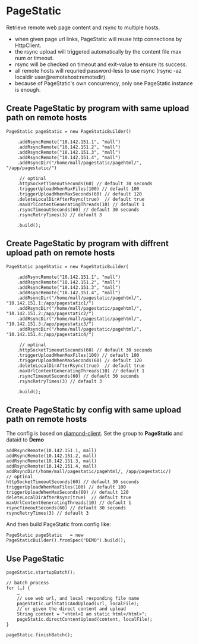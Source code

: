 PageStatic
==========

Retrieve remote web page content and rsync to multiple hosts.

+ when given page url links, PageStatic will reuse http connections by HttpClient.
+ the rsync upload will triggered automatically by the content file max num or timeout.
+ rsync will be checked on timeout and exit-value to ensure its success.
+ all remote hosts will requried password-less to use rsync (rsync -az localdir user@remotehost:remotedir).
+ because of PageStatic's own concurrency, only one PageStatic instance is enough.


## Create PageStatic by program with same upload path on remote hosts

```
PageStatic pageStatic = new PageStaticBuilder()
    	    .addRsyncRemote("10.142.151.1", "mall")	.addRsyncRemote("10.142.151.2", "mall")	.addRsyncRemote("10.142.151.3", "mall")	.addRsyncRemote("10.142.151.4", "mall")	.addRsyncDir("/home/mall/pagestatic/pagehtml/", "/app/pagestatic/")		 // optinal	.httpSocketTimeoutSeconds(60) // default 30 seconds	.triggerUploadWhenMaxFiles(100) // default 100	.triggerUploadWhenMaxSeconds(60) // default 120	.deleteLocalDirAfterRsync(true)  // default true	.maxUrlContentGeneratingThreads(10) // default 1	.rsyncTimeoutSeconds(60) // default 30 seconds	.rsyncRetryTimes(3) // default 3		.build();
```
## Create PageStatic by program with diffrent upload path on remote hosts

```
PageStatic pageStatic = new PageStaticBuilder(
		.addRsyncRemote("10.142.151.1", "mall")	.addRsyncRemote("10.142.151.2", "mall")	.addRsyncRemote("10.142.151.3", "mall")	.addRsyncRemote("10.142.151.4", "mall")	.addRsyncDir("/home/mall/pagestatic/pagehtml/", "10.142.151.1:/app/pagestatic1/")	.addRsyncDir("/home/mall/pagestatic/pagehtml/", "10.142.151.2:/app/pagestatic2/")	.addRsyncDir("/home/mall/pagestatic/pagehtml/", "10.142.151.3:/app/pagestatic3/")	.addRsyncDir("/home/mall/pagestatic/pagehtml/", "10.142.151.4:/app/pagestatic4/")
     // optinal
    .httpSocketTimeoutSeconds(60) // default 30 seconds
    .triggerUploadWhenMaxFiles(100) // default 100
    .triggerUploadWhenMaxSeconds(60) // default 120
    .deleteLocalDirAfterRsync(true)  // default true
    .maxUrlContentGeneratingThreads(10) // default 1
    .rsyncTimeoutSeconds(60) // default 30 seconds
    .rsyncRetryTimes(3) // default 3
	.build();
```

## Create PageStatic by config with same upload path on remote hosts 

The config is based on [diamond-client](https://github.com/bingoohuang/diamond-miner).
Set the group to **PageStatic** and dataid to **Demo**


```
addRsyncRemote(10.142.151.1, mall)addRsyncRemote(10.142.151.2, mall)addRsyncRemote(10.142.151.3, mall)addRsyncRemote(10.142.151.4, mall)addRsyncDir(/home/mall/pagestatic/pagehtml/, /app/pagestatic/)// optinal
httpSocketTimeoutSeconds(60) // default 30 seconds
triggerUploadWhenMaxFiles(100) // default 100
triggerUploadWhenMaxSeconds(60) // default 120
deleteLocalDirAfterRsync(true)  // default true
maxUrlContentGeneratingThreads(10) // default 1
rsyncTimeoutSeconds(60) // default 30 seconds
rsyncRetryTimes(3) // default 3
```

And then build PageStatic from config like:

```
PageStatic pageStatic 	= new PageStaticBuilder().fromSpec("DEMO").build();		
```


## Use PageStatic

```pageStatic.startupBatch();// batch processfor (…) { 	…	// use web url, and local responding file name	pageStatic.urlStaticAndUpload(url, localFile);	// or given the direct content and upload	String content = "<html>I am static html</html>";	pageStatic.directContentUpload(content, localFile);}pageStatic.finishBatch();
```